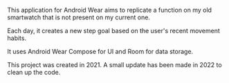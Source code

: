 This application for Android Wear aims to replicate a function on my old smartwatch that is not present on my current one.

Each day, it creates a new step goal based on the user's recent movement habits.

It uses Android Wear Compose for UI and Room for data storage.

This project was created in 2021. A small update has been made in 2022 to clean up the code.
